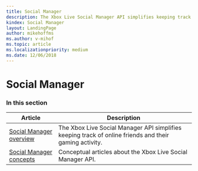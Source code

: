 ```yaml
---
title: Social Manager
description: The Xbox Live Social Manager API simplifies keeping track of online friends and their gaming activity.
kindex: Social Manager
layout: LandingPage
author: mikehoffms
ms.author: v-mihof
ms.topic: article
ms.localizationpriority: medium
ms.date: 12/06/2018
---
```


# Social Manager


### In this section

| Article | Description |
|---------|-------------|
| [Social Manager overview](live-social-manager-overview.md) | The Xbox Live Social Manager API simplifies keeping track of online friends and their gaming activity. |
| [Social Manager concepts](concepts/live-socmgr-concepts-nav.md) | Conceptual articles about the Xbox Live Social Manager API. |
